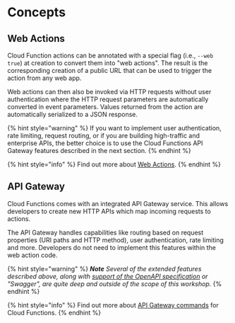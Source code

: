 <!--
#
# Licensed to the Apache Software Foundation (ASF) under one or more
# contributor license agreements.  See the NOTICE file distributed with
# this work for additional information regarding copyright ownership.
# The ASF licenses this file to You under the Apache License, Version 2.0
# (the "License"); you may not use this file except in compliance with
# the License.  You may obtain a copy of the License at
#
#     http://www.apache.org/licenses/LICENSE-2.0
#
# Unless required by applicable law or agreed to in writing, software
# distributed under the License is distributed on an "AS IS" BASIS,
# WITHOUT WARRANTIES OR CONDITIONS OF ANY KIND, either express or implied.
# See the License for the specific language governing permissions and
# limitations under the License.
#
-->

# Concepts

## Web Actions

Cloud Function actions can be annotated with a special flag (i.e., `--web true`) at creation to convert them into "web actions". The result is the corresponding creation of a public URL that can be used to trigger the action from any web app.

Web actions can then also be invoked via HTTP requests without user authentication where the HTTP request parameters are automatically converted in event parameters. Values returned from the action are automatically serialized to a JSON response.

{% hint style="warning" %}
If you want to implement user authentication, rate limiting, request routing, or if you are building high-traffic and enterprise APIs, the better choice is to use the Cloud Functions API Gateway features described in the next section.
{% endhint %}

{% hint style="info" %}
Find out more about [Web Actions](https://cloud.ibm.com/docs/openwhisk?topic=cloud-functions-actions_web).
{% endhint %}

## API Gateway

Cloud Functions comes with an integrated API Gateway service. This allows  developers to create new HTTP APIs which map incoming requests to actions.

The API Gateway handles capabilities like routing based on request properties \(URI paths and HTTP method\), user authentication, rate limiting and more. Developers do not need to implement this features within the web action code.


{% hint style="warning" %}
_**Note** Several of the extended features described above, along with [support of the OpenAPI specification](https://github.com/apache/openwhisk-apigateway#API) or "Swagger", are quite deep and outside of the scope of this workshop._
{% endhint %}

{% hint style="info" %}
Find out more about [API Gateway commands](https://cloud.ibm.com/docs/openwhisk?topic=cloud-functions-cli-plugin-functions-cli#cli_api) for Cloud Functions.
{% endhint %}
